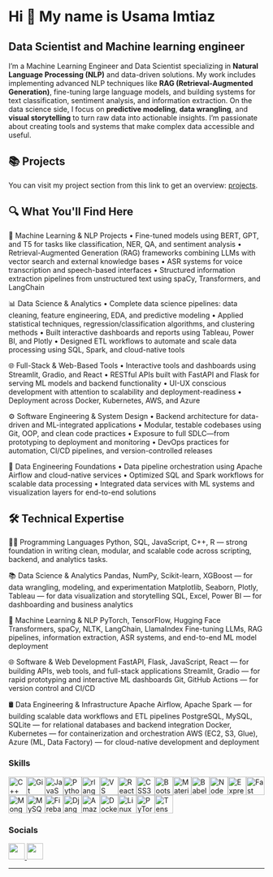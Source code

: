 Hi 👋 My name is Usama Imtiaz
=============================

Data Scientist and Machine learning engineer
--------------------------------------------

I’m a Machine Learning Engineer and Data Scientist specializing in **Natural Language Processing (NLP)** and data-driven solutions. My work includes implementing advanced NLP techniques like **RAG (Retrieval-Augmented Generation)**, fine-tuning large language models, and building systems for text classification, sentiment analysis, and information extraction. On the data science side, I focus on **predictive modeling**, **data wrangling**, and **visual storytelling** to turn raw data into actionable insights. I’m passionate about creating tools and systems that make complex data accessible and useful.

## 📚 Projects

You can visit my project section from this link to get an overview: [projects](https://github.com/Usama-Imtiaz-07/Portfolio-Guide/blob/main/README.md).

## 🔍 What You'll Find Here
🧠 Machine Learning & NLP Projects
• Fine-tuned models using BERT, GPT, and T5 for tasks like classification, NER, QA, and sentiment analysis
• Retrieval-Augmented Generation (RAG) frameworks combining LLMs with vector search and external knowledge bases
• ASR systems for voice transcription and speech-based interfaces
• Structured information extraction pipelines from unstructured text using spaCy, Transformers, and LangChain

📊 Data Science & Analytics
• Complete data science pipelines: data cleaning, feature engineering, EDA, and predictive modeling
• Applied statistical techniques, regression/classification algorithms, and clustering methods
• Built interactive dashboards and reports using Tableau, Power BI, and Plotly
• Designed ETL workflows to automate and scale data processing using SQL, Spark, and cloud-native tools

🌐 Full-Stack & Web-Based Tools
• Interactive tools and dashboards using Streamlit, Gradio, and React
• RESTful APIs built with FastAPI and Flask for serving ML models and backend functionality
• UI-UX conscious development with attention to scalability and deployment-readiness
• Deployment across Docker, Kubernetes, AWS, and Azure

⚙️ Software Engineering & System Design
• Backend architecture for data-driven and ML-integrated applications
• Modular, testable codebases using Git, OOP, and clean code practices
• Exposure to full SDLC—from prototyping to deployment and monitoring
• DevOps practices for automation, CI/CD pipelines, and version-controlled releases

🔧 Data Engineering Foundations
• Data pipeline orchestration using Apache Airflow and cloud-native services
• Optimized SQL and Spark workflows for scalable data processing
• Integrated data services with ML systems and visualization layers for end-to-end solutions

## 🛠️ **Technical Expertise**

🧑‍💻 Programming Languages
Python, SQL, JavaScript, C++, R — strong foundation in writing clean, modular, and scalable code across scripting, backend, and analytics tasks.

📚 Data Science & Analytics
Pandas, NumPy, Scikit-learn, XGBoost — for data wrangling, modeling, and experimentation
Matplotlib, Seaborn, Plotly, Tableau — for data visualization and storytelling
SQL, Excel, Power BI — for dashboarding and business analytics

🧠 Machine Learning & NLP
PyTorch, TensorFlow, Hugging Face Transformers, spaCy, NLTK, LangChain, LlamaIndex
Fine-tuning LLMs, RAG pipelines, information extraction, ASR systems, and end-to-end ML model deployment

🌐 Software & Web Development
FastAPI, Flask, JavaScript, React — for building APIs, web tools, and full-stack applications
Streamlit, Gradio — for rapid prototyping and interactive ML dashboards
Git, GitHub Actions — for version control and CI/CD

🛢️ Data Engineering & Infrastructure
Apache Airflow, Apache Spark — for building scalable data workflows and ETL pipelines
PostgreSQL, MySQL, SQLite — for relational databases and backend integration
Docker, Kubernetes — for containerization and orchestration
AWS (EC2, S3, Glue), Azure (ML, Data Factory) — for cloud-native development and deployment

### Skills

<p align="left">
<a href="https://docs.microsoft.com/en-us/cpp/?view=msvc-170" target="_blank" rel="noreferrer"><img src="https://raw.githubusercontent.com/danielcranney/readme-generator/main/public/icons/skills/cplusplus-colored.svg" width="36" height="36" alt="C++" /></a><a href="https://git-scm.com/" target="_blank" rel="noreferrer"><img src="https://raw.githubusercontent.com/danielcranney/readme-generator/main/public/icons/skills/git-colored.svg" width="36" height="36" alt="Git" /></a><a href="https://developer.mozilla.org/en-US/docs/Web/JavaScript" target="_blank" rel="noreferrer"><img src="https://raw.githubusercontent.com/danielcranney/readme-generator/main/public/icons/skills/javascript-colored.svg" width="36" height="36" alt="JavaScript" /></a><a href="https://www.python.org/" target="_blank" rel="noreferrer"><img src="https://raw.githubusercontent.com/danielcranney/readme-generator/main/public/icons/skills/python-colored.svg" width="36" height="36" alt="Python" /></a><a href="https://www.r-project.org/" target="_blank" rel="noreferrer"><img src="https://raw.githubusercontent.com/danielcranney/readme-generator/main/public/icons/skills/rlang-colored.svg" width="36" height="36" alt="rlang" /></a><a href="https://code.visualstudio.com/" target="_blank" rel="noreferrer"><img src="https://raw.githubusercontent.com/danielcranney/readme-generator/main/public/icons/skills/visualstudiocode.svg" width="36" height="36" alt="VS Code" /></a><a href="https://reactjs.org/" target="_blank" rel="noreferrer"><img src="https://raw.githubusercontent.com/danielcranney/readme-generator/main/public/icons/skills/react-colored.svg" width="36" height="36" alt="React" /></a><a href="https://www.w3.org/TR/CSS/#css" target="_blank" rel="noreferrer"><img src="https://raw.githubusercontent.com/danielcranney/readme-generator/main/public/icons/skills/css3-colored.svg" width="36" height="36" alt="CSS3" /></a><a href="https://getbootstrap.com/" target="_blank" rel="noreferrer"><img src="https://raw.githubusercontent.com/danielcranney/readme-generator/main/public/icons/skills/bootstrap-colored.svg" width="36" height="36" alt="Bootstrap" /></a><a href="https://mui.com/" target="_blank" rel="noreferrer"><img src="https://raw.githubusercontent.com/danielcranney/readme-generator/main/public/icons/skills/materialui-colored.svg" width="36" height="36" alt="Material UI" /></a><a href="https://babeljs.io/" target="_blank" rel="noreferrer"><img src="https://raw.githubusercontent.com/danielcranney/readme-generator/main/public/icons/skills/babel-colored.svg" width="36" height="36" alt="Babel" /></a><a href="https://nodejs.org/en/" target="_blank" rel="noreferrer"><img src="https://raw.githubusercontent.com/danielcranney/readme-generator/main/public/icons/skills/nodejs-colored.svg" width="36" height="36" alt="NodeJS" /></a><a href="https://expressjs.com/" target="_blank" rel="noreferrer"><img src="https://raw.githubusercontent.com/danielcranney/readme-generator/main/public/icons/skills/express-colored.svg" width="36" height="36" alt="Express" /></a><a href="https://fastapi.tiangolo.com/" target="_blank" rel="noreferrer"><img src="https://raw.githubusercontent.com/danielcranney/readme-generator/main/public/icons/skills/fastapi-colored.svg" width="36" height="36" alt="Fast API" /></a><a href="https://www.mongodb.com/" target="_blank" rel="noreferrer"><img src="https://raw.githubusercontent.com/danielcranney/readme-generator/main/public/icons/skills/mongodb-colored.svg" width="36" height="36" alt="MongoDB" /></a><a href="https://www.mysql.com/" target="_blank" rel="noreferrer"><img src="https://raw.githubusercontent.com/danielcranney/readme-generator/main/public/icons/skills/mysql-colored.svg" width="36" height="36" alt="MySQL" /></a><a href="https://firebase.google.com/" target="_blank" rel="noreferrer"><img src="https://raw.githubusercontent.com/danielcranney/readme-generator/main/public/icons/skills/firebase-colored.svg" width="36" height="36" alt="Firebase" /></a><a href="https://www.djangoproject.com/" target="_blank" rel="noreferrer"><img src="https://raw.githubusercontent.com/danielcranney/readme-generator/main/public/icons/skills/django-colored.svg" width="36" height="36" alt="Django" /></a><a href="https://aws.amazon.com" target="_blank" rel="noreferrer"><img src="https://raw.githubusercontent.com/danielcranney/readme-generator/main/public/icons/skills/aws-colored.svg" width="36" height="36" alt="Amazon Web Services" /></a><a href="https://www.docker.com/" target="_blank" rel="noreferrer"><img src="https://raw.githubusercontent.com/danielcranney/readme-generator/main/public/icons/skills/docker-colored.svg" width="36" height="36" alt="Docker" /></a><a href="https://www.linux.org" target="_blank" rel="noreferrer"><img src="https://raw.githubusercontent.com/danielcranney/readme-generator/main/public/icons/skills/linux-colored.svg" width="36" height="36" alt="Linux" /></a><a href="https://pytorch.org/" target="_blank" rel="noreferrer"><img src="https://raw.githubusercontent.com/danielcranney/readme-generator/main/public/icons/skills/pytorch-colored.svg" width="36" height="36" alt="PyTorch" /></a><a href="https://www.tensorflow.org/" target="_blank" rel="noreferrer"><img src="https://raw.githubusercontent.com/danielcranney/readme-generator/main/public/icons/skills/tensorflow-colored.svg" width="36" height="36" alt="TensorFlow" /></a>
</p>

### Socials


<p align="left"> <a href="https://www.github.com/Usama-Imtiaz-07" target="_blank" rel="noreferrer"> <picture> <source media="(prefers-color-scheme: dark)" srcset="https://raw.githubusercontent.com/danielcranney/readme-generator/main/public/icons/socials/github-dark.svg" /> <source media="(prefers-color-scheme: light)" srcset="https://raw.githubusercontent.com/danielcranney/readme-generator/main/public/icons/socials/github.svg" /> <img src="https://raw.githubusercontent.com/danielcranney/readme-generator/main/public/icons/socials/github.svg" width="32" height="32" /> </picture> </a> <a href="https://www.linkedin.com/in/usama-imtiaz-a2a66721a/" target="_blank" rel="noreferrer"> <picture> <source media="(prefers-color-scheme: dark)" srcset="https://raw.githubusercontent.com/danielcranney/readme-generator/main/public/icons/socials/linkedin-dark.svg" /> <source media="(prefers-color-scheme: light)" srcset="https://raw.githubusercontent.com/danielcranney/readme-generator/main/public/icons/socials/linkedin.svg" /> <img src="https://raw.githubusercontent.com/danielcranney/readme-generator/main/public/icons/socials/linkedin.svg" width="32" height="32" /> </picture> </a></p>

-------------

